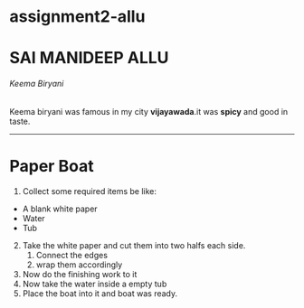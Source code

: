 # assignment2-allu
# SAI MANIDEEP ALLU
###### Keema Biryani 

Keema biryani was famous in my city **vijayawada**.it was **spicy** and good in taste.

---

# Paper Boat

1. Collect some required items be like:
  * A blank white paper
  * Water
  * Tub
2. Take the white paper and cut them into two halfs each side.
    1. Connect the edges
    2. wrap them accordingly
3. Now do the finishing work to it
4. Now take the water inside a empty tub
5. Place the boat into it and boat was ready.  